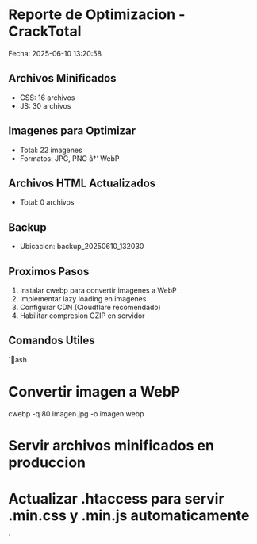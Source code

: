 ﻿# Reporte de Optimizacion - CrackTotal
Fecha: 2025-06-10 13:20:58

## Archivos Minificados
- CSS: 16 archivos
- JS: 30 archivos

## Imagenes para Optimizar
- Total: 22 imagenes
- Formatos: JPG, PNG â†’ WebP

## Archivos HTML Actualizados
- Total: 0 archivos

## Backup
- Ubicacion: backup_20250610_132030

## Proximos Pasos
1. Instalar cwebp para convertir imagenes a WebP
2. Implementar lazy loading en imagenes
3. Configurar CDN (Cloudflare recomendado)
4. Habilitar compresion GZIP en servidor

## Comandos Utiles
`ash
# Convertir imagen a WebP
cwebp -q 80 imagen.jpg -o imagen.webp

# Servir archivos minificados en produccion
# Actualizar .htaccess para servir .min.css y .min.js automaticamente
`
